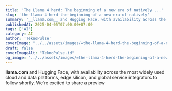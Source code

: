 ```yaml
---
title: 'The Llama 4 herd: The beginning of a new era of natively ...'
slug: 'the-llama-4-herd-the-beginning-of-a-new-era-of-natively'
summary: '__llama.com__ and Hugging Face, with availability across the most widely used cloud and data platforms, edge silicon, and global service integrators to follow shortly. We’re excited to share a preview'
publishedAt: 2025-04-05T07:00:00+07:00
tags: ['AI']
category: AI
author: 'TeknoPulse'
coverImage: "../../assets/images/=the-llama-4-herd-the-beginning-of-a-new-era-of-natively-16x9.png"
draft: false
coverImageAlt: "TeknoPulse.id"
og_image: "../../assets/images/=the-llama-4-herd-the-beginning-of-a-new-era-of-natively-16x9.png"
---
```


__llama.com__ and Hugging Face, with availability across the most widely used cloud and data platforms, edge silicon, and global service integrators to follow shortly. We’re excited to share a preview
